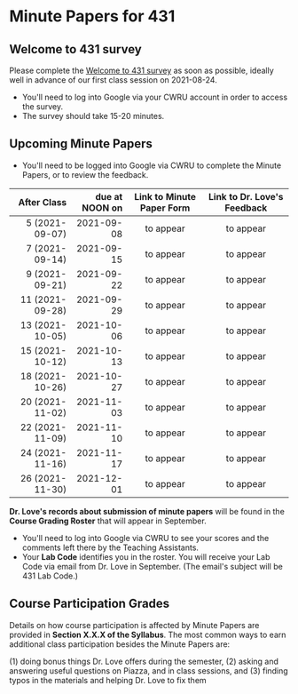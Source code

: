 # Minute Papers for 431

## Welcome to 431 survey

Please complete the [Welcome to 431 survey](https://bit.ly/431-2021-welcome-survey) as soon as possible, ideally well in advance of our first class session on 2021-08-24. 

- You'll need to log into Google via your CWRU account in order to access the survey.
- The survey should take 15-20 minutes.

## Upcoming Minute Papers

- You'll need to be logged into Google via CWRU to complete the Minute Papers, or to review the feedback.

After Class | due at NOON on | Link to Minute Paper Form | Link to Dr. Love's Feedback
----------: | ------: | :--------: | :----------:
5 (2021-09-07) | 2021-09-08 | to appear | to appear
7 (2021-09-14) | 2021-09-15 | to appear | to appear
9 (2021-09-21) | 2021-09-22 | to appear | to appear
11 (2021-09-28) | 2021-09-29 | to appear | to appear
13 (2021-10-05) | 2021-10-06 | to appear | to appear
15 (2021-10-12) | 2021-10-13 | to appear | to appear
18 (2021-10-26) | 2021-10-27 | to appear | to appear
20 (2021-11-02) | 2021-11-03 | to appear | to appear
22 (2021-11-09) | 2021-11-10 | to appear | to appear
24 (2021-11-16) | 2021-11-17 | to appear | to appear
26 (2021-11-30) | 2021-12-01 | to appear | to appear

**Dr. Love's records about submission of minute papers** will be found in the **Course Grading Roster** that will appear in September.

- You'll need to log into Google via CWRU to see your scores and the comments left there by the Teaching Assistants. 
- Your **Lab Code** identifies you in the roster. You will receive your Lab Code via email from Dr. Love in September. (The email's subject will be 431 Lab Code.) 

## Course Participation Grades

Details on how course participation is affected by Minute Papers are provided in **Section X.X.X of the Syllabus**. The most common ways to earn additional class participation besides the Minute Papers are:

(1) doing bonus things Dr. Love offers during the semester, 
(2) asking and answering useful questions on Piazza, and in class sessions, and 
(3) finding typos in the materials and helping Dr. Love to fix them
